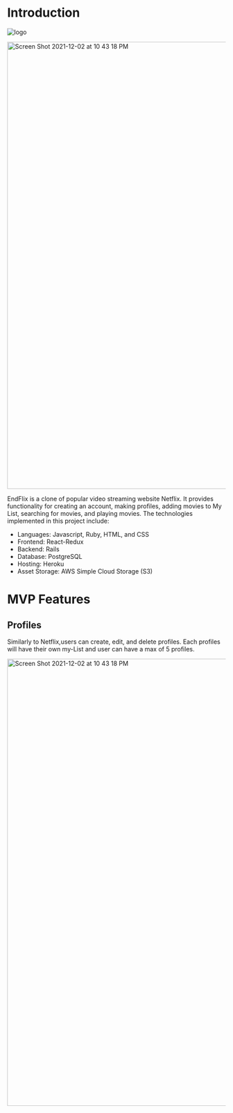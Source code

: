 # Introduction
![logo](https://fontmeme.com/permalink/220102/80b2e83ec91311621e8aea703b915905.png)

<img width="1029" alt="Screen Shot 2021-12-02 at 10 43 18 PM" src="mainpage.gif">

EndFlix is a clone of popular video streaming website Netflix. It provides functionality for creating an account, making profiles, adding movies to My List, searching for movies, and playing movies. The technologies implemented in this project include:

- Languages: Javascript, Ruby, HTML, and CSS
- Frontend: React-Redux
- Backend: Rails
- Database: PostgreSQL
- Hosting: Heroku
- Asset Storage: AWS Simple Cloud Storage (S3)


# MVP Features

## Profiles

Similarly to Netflix,users can create, edit, and delete profiles. Each profiles will have their own my-List and user can have a max of 5 profiles.

<img width="1029" alt="Screen Shot 2021-12-02 at 10 43 18 PM" src="https://media.giphy.com/media/8C1NWaigVy1WjlVGGT/giphy.gif">





